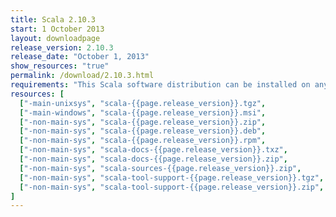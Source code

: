 ```yaml
---
title: Scala 2.10.3
start: 1 October 2013
layout: downloadpage
release_version: 2.10.3
release_date: "October 1, 2013"
show_resources: "true"
permalink: /download/2.10.3.html
requirements: "This Scala software distribution can be installed on any Unix-like or Windows system. It requires the Java runtime version 1.6 or later, which can be downloaded <a href='http://www.java.com/'>here</a>."
resources: [
  ["-main-unixsys", "scala-{{page.release_version}}.tgz",                 "/files/archive/scala-{{page.release_version}}.tgz",                           "Max OS X, Unix, Cygwin",     "20 MB"],
  ["-main-windows", "scala-{{page.release_version}}.msi",                 "/files/archive/scala-{{page.release_version}}.msi",                           "Windows (msi installer)",    "60 MB"],
  ["-non-main-sys", "scala-{{page.release_version}}.zip",                 "/files/archive/scala-{{page.release_version}}.zip",                           "Windows",                    "29 MB"],
  ["-non-main-sys", "scala-{{page.release_version}}.deb",                 "/files/archive/scala-{{page.release_version}}.deb",                           "Debian",                    "25 MB"],
  ["-non-main-sys", "scala-{{page.release_version}}.rpm",                 "/files/archive/scala-{{page.release_version}}.rpm",                           "RPM package",               "25 MB"],
  ["-non-main-sys", "scala-docs-{{page.release_version}}.txz",            "/files/archive/scala-docs-{{page.release_version}}.txz",                      "API docs",                   "4 MB"],
  ["-non-main-sys", "scala-docs-{{page.release_version}}.zip",            "/files/archive/scala-docs-{{page.release_version}}.zip",                      "API docs",                   "33 MB"],
  ["-non-main-sys", "scala-sources-{{page.release_version}}.zip",         "https://github.com/scala/scala/archive/v{{page.release_version}}.tar.gz",     "sources",                    ""],
  ["-non-main-sys", "scala-tool-support-{{page.release_version}}.tgz",    "/files/archive/scala-tool-support-{{page.release_version}}.tgz",              "Scala Tool Support (tgz)",   "25 KB"],
  ["-non-main-sys", "scala-tool-support-{{page.release_version}}.zip",    "/files/archive/scala-tool-support-{{page.release_version}}.zip",              "Scala Tool Support (zip)",   "46 KB"]
]
---
```


